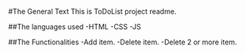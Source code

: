 #The General Text
This is ToDoList project readme.

##The languages used
  -HTML
  -CSS 
  -JS

##The Functionalities
  -Add item.
  -Delete item.
  -Delete 2 or more item.
